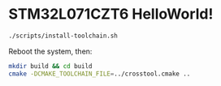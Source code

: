 # STM32L071CZT6 HelloWorld!


```bash
./scripts/install-toolchain.sh
```

Reboot the system, then:

```bash
mkdir build && cd build
cmake -DCMAKE_TOOLCHAIN_FILE=../crosstool.cmake ..
```
